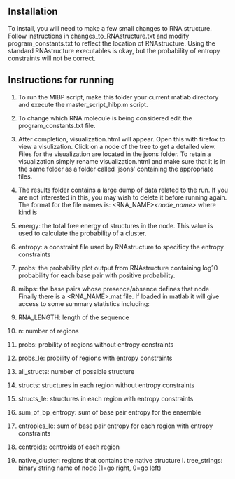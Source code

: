 ## Installation
To install, you will need to make a few small changes to RNA structure. Follow
instructions in changes_to_RNAstructure.txt and modify program_constants.txt 
to reflect the location of RNAstructure. Using the standard RNAstructure 
executables is okay, but the probability of entropy constraints will not be correct. 

## Instructions for running
1. To run the MIBP script, make this folder your current matlab directory and
execute the master_script_hibp.m script.

2. To change which RNA molecule is being considered edit the program_constants.txt file.

3. After completion, visualization.html will appear. Open this with firefox to view a 
visulization. Click on a node of the tree to get a detailed view. Files for the 
visualization are located in the jsons folder. To retain a visualization simply rename 
visualization.html and make sure that it is in the same folder as a folder called 
'jsons' containing the appropriate files.

4. The results folder contains a large dump of data related to the run. If you are not 
interested in this, you may wish to delete it before running again. The format for the file names is:
<RNA_NAME>_<node_name>_<kind>
where kind is
1. energy: the total free energy of structures in the node. This value is used to calculate the probability of a cluster.
2. entropy: a constraint file used by RNAstructure to specificy the entropy constraints
3. probs: the probability plot output from RNAstructure containing log10 probability for each base pair with positive probability.
4. mibps: the base pairs whose presence/absence defines that node
Finally there is a <RNA_NAME>.mat file. If loaded in matlab it will give access to some summary statistics including:
1. RNA_LENGTH: length of the sequence
2. n: number of regions
3. probs: probility of regions without entropy constraints
4. probs_le: probility of regions with entropy constraints
5. all_structs: number of possible structure
6. structs: structures in each region without entropy constraints
7. structs_le: structures in each region with entropy constraints
8. sum_of_bp_entropy: sum of base pair entropy for the ensemble
9. entropies_le: sum of base pair entropy for each region with entropy constraints
10. centroids: centroids of each region
11. native_cluster: regions that contains the native structure
l. tree_strings: binary string name of node (1=go right, 0=go left)
